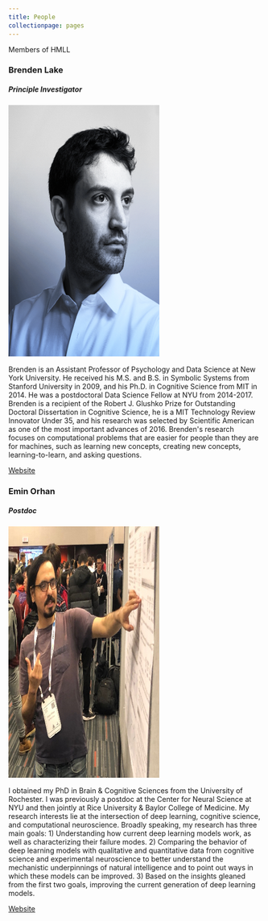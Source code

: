 ```yaml
---
title: People
collectionpage: pages
---
```

Members of HMLL

### Brenden Lake
##### Principle Investigator
<img src="/images/bios/brenden-lake.png" width="300" height="500">

Brenden is an Assistant Professor of Psychology and Data Science at New York University. He received his M.S. and B.S. in Symbolic Systems from Stanford University in 2009, and his Ph.D. in Cognitive Science from MIT in 2014. He was a postdoctoral Data Science Fellow at NYU from 2014-2017. Brenden is a recipient of the Robert J. Glushko Prize for Outstanding Doctoral Dissertation in Cognitive Science, he is a MIT Technology Review Innovator Under 35, and his research was selected by Scientific American as one of the most important advances of 2016. Brenden's research focuses on computational problems that are easier for people than they are for machines, such as learning new concepts, creating new concepts, learning-to-learn, and asking questions.

[Website](https://cims.nyu.edu/~brenden/)

### Emin Orhan
##### Postdoc
<img src="/images/bios/emin-orhan-cropped.jpg" width="300" height="500">

I obtained my PhD in Brain & Cognitive Sciences from the University of Rochester. I was previously a postdoc at the Center for Neural Science at NYU and then jointly at Rice University & Baylor College of Medicine. My research interests lie at the intersection of deep learning, cognitive science, and computational neuroscience. Broadly speaking, my research has three main goals: 1) Understanding how current deep learning models work, as well as characterizing their failure modes. 2) Comparing the behavior of deep learning models with qualitative and quantitative data from cognitive science and experimental neuroscience to better understand the mechanistic underpinnings of natural intelligence and to point out ways in which these models can be improved. 3) Based on the insights gleaned from the first two goals, improving the current generation of deep learning models.

[Website](https://sites.google.com/view/eminorhan)